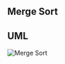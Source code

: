 ## Merge Sort

## UML
![Merge Sort](https://user-images.githubusercontent.com/55909913/179879887-abef5189-fdc3-4120-8889-63d535ecd471.png)
